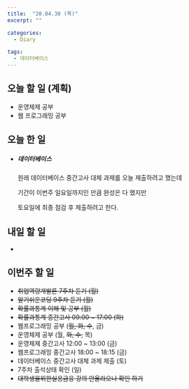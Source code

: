 ```yaml
---
title:  "20.04.30 (목)"
excerpt: ""

categories:
  - Diary

tags:
  - 데이터베이스
---
```


## 오늘 할 일 (계획)

- 운영체제 공부
- 웹 프로그래밍 공부


## 오늘 한 일

- ##### 데이터베이스

  원래 데이터베이스 중간고사 대체 과제를 오늘 제출하려고 했는데

  기간이 이번주 일요일까지인 만큼 완성은 다 했지만

  토요일에 최종 점검 후 제출하려고 한다.

  

## 내일 할 일

- 


## 이번주 할 일

- ~~취업역량개발론 7주차 듣기 (월)~~
- ~~알기쉬운코딩 9주차 듣기 (월)~~
- ~~확률과통계 이해 및 공부 (월)~~
- ~~확률과통계 중간고사 09:00 ~ 17:00 (화)~~
- 웹프로그래밍 공부 (~~월, 화, 수~~, 금)
- 운영체제 공부 (월, ~~화, 수,~~ 목)
- 운영체제 중간고사 12:00 ~ 13:00 (금)
- 웹프로그래밍 중간고사 18:00 ~ 18:15 (금)
- 데이터베이스 중간고사 대체 과제 제출 (토)
- 7주차 출석상태 확인 (일)
- ~~대학생을위한실용금융 강의 안올라오나 확인 하기~~